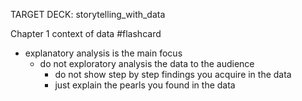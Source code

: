 TARGET DECK: storytelling_with_data

Chapter 1 context of data #flashcard 
- explanatory analysis is the main focus
    - do not exploratory analysis the data to the audience
        - do not show step by step findings you acquire in the data
        - just explain the pearls you found in the data
<!--
